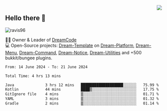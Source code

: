 <img align='right' src="https://github-readme-stats.vercel.app/api?username=Ravis96&show_icons=true">

## Hello there 👋
<p align="left"> <img src="https://komarev.com/ghpvc/?username=ravis96&label=Profile%20views&color=0e75b6&style=flat" alt="ravis96" /> </p>

👨‍💻 Owner & Leader of [DreamCode](https://github.com/DreamPoland) <br>
💻 Open-Source projects: [Dream-Template](https://github.com/DreamPoland/dream-template) on [Dream-Platform](https://github.com/DreamPoland/dream-platform), [Dream-Menu](https://github.com/DreamPoland/dream-menu), [Dream-Command](https://github.com/DreamPoland/dream-command), [Dream-Notice](https://github.com/DreamPoland/dream-notice), [Dream-Utilities](https://github.com/DreamPoland/dream-utilities) and +500 bukkit/bungee plugins.

<!--START_SECTION:waka-->

```txt
From: 14 June 2024 - To: 21 June 2024

Total Time: 4 hrs 13 mins

Java              3 hrs 12 mins   ███████████████████░░░░░░   75.99 %
Kotlin            44 mins         ████▒░░░░░░░░░░░░░░░░░░░░   17.75 %
GitIgnore file    4 mins          ▒░░░░░░░░░░░░░░░░░░░░░░░░   01.71 %
YAML              3 mins          ▒░░░░░░░░░░░░░░░░░░░░░░░░   01.32 %
Gradle            2 mins          ▒░░░░░░░░░░░░░░░░░░░░░░░░   01.14 %
```

<!--END_SECTION:waka-->
